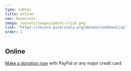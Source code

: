 ```yaml
---
type: subnav
title: online
nav: Donations
image: /assets/images/point-click.png
link: "https://secure.givelively.org/donate/seekhealing"
order: 1
---
```


## Online

[Make a donation now](https://secure.givelively.org/donate/seekhealing) with PayPal or any major credit card
